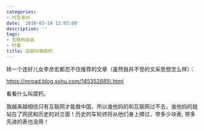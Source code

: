 ```yaml
---
categories:
- 时空波动
date: '2010-03-14 12:03:00'
description: ''
tags:
- 互联网自由
- 时事
title: 这就叫做腐朽
---
```

转一个连好儿女李彦宏都忍不住推荐的文章（虽然我并不觉的文采思想怎么样）：



https://mrpad.blog.sohu.com/145352885\.html



看看什么叫腐朽。



我越来越相信只有互联网才能救中国，所以谁他妈的和互联网过不去，谁他妈的就站在了网民和历史的对立面！历史的车轮终将从他们身上撵过，带多少块表, 带多先进的表也没用！


